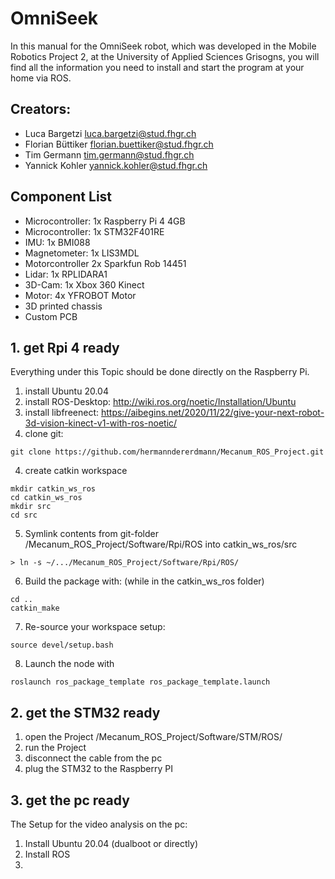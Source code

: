 # OmniSeek
In this manual for the OmniSeek robot, which was developed in the Mobile Robotics Project 2, at the University of Applied Sciences Grisogns, you will find all the information you need to install and start the program at your home via ROS.

## Creators:
- Luca Bargetzi				  luca.bargetzi@stud.fhgr.ch
- Florian Büttiker			florian.buettiker@stud.fhgr.ch
- Tim Germann				    tim.germann@stud.fhgr.ch
- Yannick Kohler			  yannick.kohler@stud.fhgr.ch

## Component List
-	Microcontroller:	1x Raspberry Pi 4 4GB
-	Microcontroller:	1x STM32F401RE
-	IMU:			1x BMI088 
-	Magnetometer:	1x LIS3MDL
-	Motorcontroller	2x Sparkfun Rob 14451
-	Lidar:			1x RPLIDARA1
-	3D-Cam:		1x Xbox 360 Kinect
-	Motor:			4x YFROBOT Motor
-	3D printed chassis
-	Custom PCB

## 1. get Rpi 4 ready
Everything under this Topic should be done directly on the Raspberry Pi.
1. install Ubuntu 20.04
2. install ROS-Desktop: http://wiki.ros.org/noetic/Installation/Ubuntu
3. install libfreenect: https://aibegins.net/2020/11/22/give-your-next-robot-3d-vision-kinect-v1-with-ros-noetic/
4. clone git:
```
git clone https://github.com/hermanndererdmann/Mecanum_ROS_Project.git
```
4. create catkin workspace 
```
mkdir catkin_ws_ros
cd catkin_ws_ros
mkdir src
cd src
```
5. Symlink contents from git-folder /Mecanum_ROS_Project/Software/Rpi/ROS into catkin_ws_ros/src
```
> ln -s ~/.../Mecanum_ROS_Project/Software/Rpi/ROS/ 
```
6. Build the package with: (while in the catkin_ws_ros folder)
```
cd ..
catkin_make
```
7. Re-source your workspace setup:
```
source devel/setup.bash
```
8. Launch the node with
```
roslaunch ros_package_template ros_package_template.launch
```

## 2. get the STM32 ready
1. open the Project /Mecanum_ROS_Project/Software/STM/ROS/
2. run the Project
3. disconnect the cable from the pc
4. plug the STM32 to the Raspberry PI

## 3. get the pc ready
The Setup for the video analysis on the pc:
1. Install Ubuntu 20.04 (dualboot or directly)
2. Install ROS
3. 


